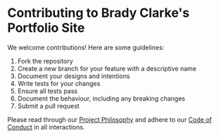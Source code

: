 # Contributing to Brady Clarke's Portfolio Site

We welcome contributions! Here are some guidelines:

1. Fork the repository
2. Create a new branch for your feature with a descriptive name
3. Document your designs and intentions
4. Write tests for your changes
5. Ensure all tests pass
6. Document the behaviour, including any breaking changes
7. Submit a pull request

Please read through our [Project Philosophy](./project-philosophy.md) and adhere to our [Code of Conduct](./CODE_OF_CONDUCT.md) in all interactions.
